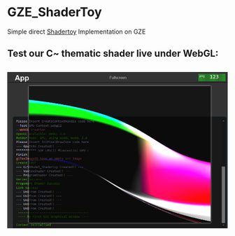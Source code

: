 # GZE_ShaderToy
Simple direct [Shadertoy](https://www.shadertoy.com/view/wlyXzm) Implementation on GZE

## Test our C~ thematic shader live under WebGL:
## [![Screen Shot](Result/WebGL.png)](https://cwc-gze.github.io/GZE_ShaderToy/Result/Web_Emsc/App.html)
